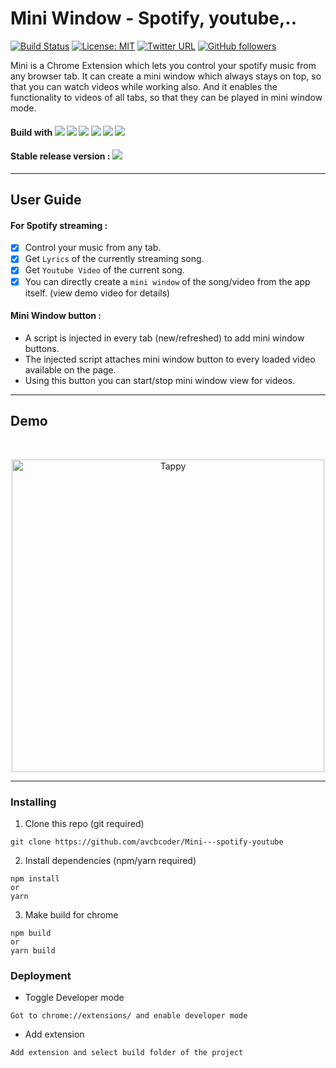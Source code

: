 # Mini Window - Spotify, youtube,..
[![Build Status](https://travis-ci.com/cam-barts/ObeyTheTestingGoat.svg?branch=master)](https://travis-ci.com/cam-barts/ObeyTheTestingGoat)
[![License: MIT](https://img.shields.io/badge/License-MIT-yellow.svg)](https://opensource.org/licenses/MIT)
[![Twitter URL](https://img.shields.io/twitter/url/https/twitter.com/fold_left.svg?style=social&label=Follow%20%40avcbcoder)](https://twitter.com/avankyankit)
[![GitHub followers](https://img.shields.io/github/followers/avcbcoder.svg?style=social&label=Follow&maxAge=2592000)](https://github.com/avcbcoder?tab=followers)

Mini is a Chrome Extension which lets you control your spotify music from any browser tab.
It can create a mini window which always stays on top, so that you can watch videos while working also.
And it enables the functionality to videos of all tabs, so that they can be played in mini window mode.

#### Build with  ![](https://img.shields.io/badge/-React-blue) ![](https://img.shields.io/badge/-StyledComponents-yellow) ![](https://img.shields.io/badge/-Javascript-red) ![](https://img.shields.io/badge/-HtmlCanvas-9cf) ![](https://img.shields.io/badge/-MeadiaStreaming-ff69b4) ![](https://img.shields.io/badge/-JQuery-green)

#### Stable release version : ![](https://img.shields.io/badge/version-1.1.3-blue)

----

## User Guide 

#### For Spotify streaming :
- [x] Control your music from any tab.
- [x] Get `Lyrics` of the currently streaming song.
- [x] Get `Youtube Video` of the current song.
- [x] You can directly create a `mini window` of the song/video from the app itself. (view demo video for details)

#### Mini Window button :
* A script is injected in every tab (new/refreshed) to add mini window buttons.   
* The injected script attaches mini window button to every loaded video available on the page.  
* Using this button you can start/stop mini window view for videos.

---

## Demo
<br/>
<p align="center">
<img src="https://i.imgur.com/QxyV62o.gif" height="500" title="Tappy">
</p>

---

### Installing

1. Clone this repo (git required)
```
git clone https://github.com/avcbcoder/Mini---spotify-youtube
```
2. Install dependencies (npm/yarn required)
```
npm install 
or
yarn
```
3. Make build for chrome
```
npm build 
or 
yarn build
```

### Deployment
* Toggle Developer mode
```
Got to chrome://extensions/ and enable developer mode
```
* Add extension
```
Add extension and select build folder of the project
```

